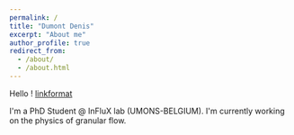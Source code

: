 ```yaml
---
permalink: /
title: "Dumont Denis"
excerpt: "About me"
author_profile: true
redirect_from: 
  - /about/
  - /about.html
---
```


Hello ! [linkformat](https://dumdenis.github.io/) 

I'm a PhD Student @ InFluX lab (UMONS-BELGIUM). I'm currently working on the physics of granular flow. 

 <!--<p>I will display &#128540;</p> -->

